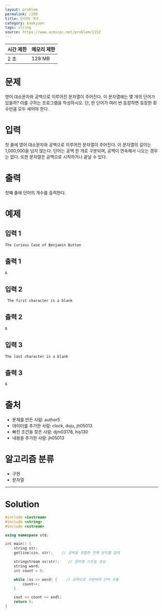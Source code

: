 ```yaml
---
layout: problem
permalink: /289
title: 단어의 개수
category: baekjoon
tags: string
source: https://www.acmicpc.net/problem/1152
---
```


| 시간 제한 | 메모리 제한 |
| --- | --- |
| 2 초 | 128 MB |

# 문제

영어 대소문자와 공백으로 이루어진 문자열이 주어진다. 이 문자열에는 몇 개의 단어가 있을까? 이를 구하는 프로그램을 작성하시오. 단, 한 단어가 여러 번 등장하면 등장한 횟수만큼 모두 세어야 한다.

# 입력

첫 줄에 영어 대소문자와 공백으로 이루어진 문자열이 주어진다. 이 문자열의 길이는 1,000,000을 넘지 않는다. 단어는 공백 한 개로 구분되며, 공백이 연속해서 나오는 경우는 없다. 또한 문자열은 공백으로 시작하거나 끝날 수 있다.

# 출력

첫째 줄에 단어의 개수를 출력한다.

# 예제

## 입력 1

```txt
The Curious Case of Benjamin Button
```

## 출력 1

```txt
6
```

## 입력 2

```txt
 The first character is a blank
```

## 출력 2

```txt
6
```

## 입력 3

```txt
The last character is a blank 
```

## 출력 3

```txt
6
```

# 출처

- 문제를 만든 사람: author5
- 데이터를 추가한 사람: clock, doju, jh05013
- 빠진 조건을 찾은 사람: djm03178, his130
- 내용을 추가한 사람: jh05013

# 알고리즘 분류

- 구현
- 문자열

---

# Solution

```cpp
#include <iostream>
#include <string>
#include <sstream>

using namespace std;

int main() {
    string str;
    getline(cin, str);    // 공백을 포함한 전체 문자열 입력

    stringstream ss(str);    // 문자열 스트림 생성
    string word;
    int count = 0;

    while (ss >> word) {    // 공백으로 구분하여 단어 추출
        count++; 
    }

    cout << count << endl;
    return 0;
}
```
